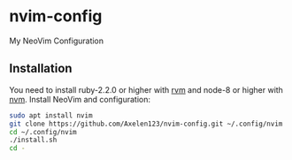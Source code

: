 # nvim-config

My NeoVim Configuration

## Installation
You need to install ruby-2.2.0 or higher with [rvm](https://rvm.io) and node-8 or higher with [nvm](https://github.com/nvm-sh/nvm).
Install NeoVim and configuration:
```sh
sudo apt install nvim
git clone https://github.com/Axelen123/nvim-config.git ~/.config/nvim
cd ~/.config/nvim
./install.sh
cd -
```
